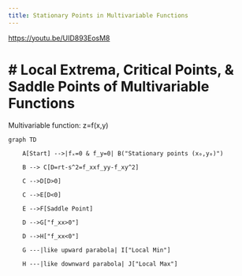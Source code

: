 ```yaml
---
title: Stationary Points in Multivariable Functions
---
```

https://youtu.be/UID893EosM8
# # Local Extrema, Critical Points, & Saddle Points of Multivariable Functions
Multivariable function: z=f(x,y)

```mermaid
graph TD

    A[Start] -->|fₓ=0 & f_y=0| B("Stationary points (x₀,y₀)")

    B --> C[D=rt-s^2=f_xxf_yy-f_xy^2]

    C -->D[D>0]

    C -->E[D<0]

    E -->F[Saddle Point]

    D -->G["f_xx>0"]

    D -->H["f_xx<0"]

    G ---|like upward parabola| I["Local Min"]

    H ---|like downward parabola| J["Local Max"]
```
